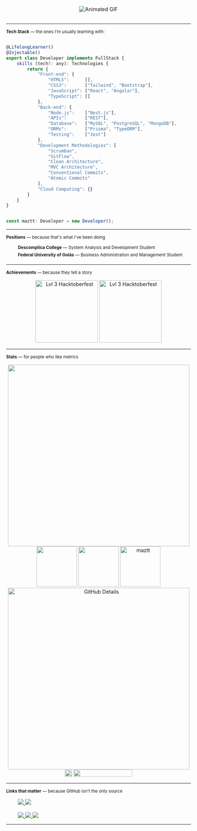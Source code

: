 <div align="center">
<img align="center" src="https://user-images.githubusercontent.com/92126792/223819264-dbab411b-9711-49de-966d-688356788104.gif" alt="Animated GIF" />
</div>

<br>

<hr>

<sub><b>Tech Stack</b> — the ones I'm usually learning with:</sub>

```javascript

@LifelongLearner()
@Injectable()
export class Developer implements FullStack {
    skills (tech?: any): Technologies {
        return {
            "Front-end": {
                "HTML5":      [],
                "CSS3":       ["Tailwind", "Bootstrap"],
                "JavaScript": ["React", "Angular"],
                "TypeScript": []
            },
            "Back-end": {
                "Node.js":    ["Nest.js"],
                "APIs":       ["REST"],
                "Database":   ["MySQL", "PostgreSQL", "MongoDB"],
                "ORMs":       ["Prisma", "TypeORM"],
                "Testing":    ["Jest"]
            },
            "Development Methodologies": [
                "Scrumban",
                "GitFlow",
                "Clean Architecture",
                "MVC Architecture",
                "Conventional Commits",
                "Atomic Commits"
            ],
            "Cloud Computing": {}
        }
    }
}


const maztt: Developer = new Developer();
```

<hr>
    
<sub><b>Positions</b> — because that's what I've been doing</sub>

<div>
    &emsp;&emsp;    <sup><b>Descomplica College</b> — System Analysis and Development Student</sup>
</div>

<div>
    &emsp;&emsp;    <sup><b>Federal University of Goiás</b> — Business Administration and Management Student</sup>
</div>

<hr>

<sub><b>Achievements</b> — because they tell a story</sub>


<div align="center">
  <img src="https://www.holopin.io/_next/image?url=https%3A%2F%2Fassets.holopin.io%2FeyJidWNrZXQiOiJob2xvcGluLWFzc2V0cyIsImtleSI6ImFzc2V0cy9jbDhkOHRrZnAwMDMyMDlqbmtxZTF3dzVhIiwiZWRpdHMiOnsicm90YXRlIjpudWxsfX0%3D&w=1920&q=75" alt="Lvl 3 Hacktoberfest" width="170px"/>
 <img src="https://image-proxy-cdn.teamtreehouse.com/21c3880313cbaa54b9eea93b1a131208aefe2778/68747470733a2f2f643968687267346d6e767a6f772e636c6f756466726f6e742e6e65742f6a6f696e2e7465616d74726565686f7573652e636f6d2f3130302d646179732d6f662d636f64652f38633631643566642d313030646179736f66636f64652d626164676566696e616c732d30355f30376d30376d3030303030303030303030303030312e706e67" alt="Lvl 3 Hacktoberfest" width="170px"/>
</div>

<hr>

<sub><b>Stats</b> — for people who like metrics</sub>

 <div align="center">
    <div>
        <img width="495rem" src="https://wakatime.com/share/@maztt/7709c496-f191-4362-9d8e-9fca8e34205e.svg" />
    </div>
 <div>
      <img height="110em" src="https://github-readme-stats.vercel.app/api?username=maztt&show_icons=true&theme=dark&include_all_commits=true&count_private=true" />
      <img height="110em" src="https://github-readme-stats.vercel.app/api/top-langs/?username=maztt&theme=dark&layout=compact&langs_count=6" />  
      <img height="110em" src="https://github-readme-streak-stats.herokuapp.com/?user=maztt&theme=dark" alt="maztt" />
      <img alt="GitHub Details" heigth="430px" width="495rem" src="http://github-profile-summary-cards.vercel.app/api/cards/profile-details?username=maztt&theme=dark" />
  </div>
  <div style="display: flex, font-size: 5px;">
     <img height="20px" src="https://komarev.com/ghpvc/?username=maztt&color=912A1F&style=for-the-badge" alt="maztt-profile-views">
     <img height="20px" src="https://www.codewars.com/users/maztt/badges/micro" width="160">
  </div> 
</div>

<hr>

<sub><b>Links that matter</b> — because GitHub isn't the only source</sub>

<div>
   &emsp;&emsp;
  <a href="https://maztt.github.io/personal-page/" target="_blank">
   <img src="https://img.shields.io/badge/-Portfolio-%23323330?style=for-the-badge&logo=aboutdotme&logoColor=white">
  </a>
  <a href="#" title="Anytime soon" target="_blank">
   <img src="https://img.shields.io/badge/-Blog-%23323330?style=for-the-badge&logo=storyblok&logoColor=white">
  </a>
</div>
<br>
<div>
   &emsp;&emsp; 
  <a href="https://www.linkedin.com/in/juliomasson" target="_blank">
    <img src="https://img.shields.io/badge/-LinkedIn-%230077B5?style=for-the-badge&logo=linkedin&logoColor=white">
  </a> 
  <a href = "mailto:juliomazotti@gmail.com">
    <img src="https://img.shields.io/badge/-Gmail-%23333?style=for-the-badge&logo=gmail&logoColor=white">
  </a>
 <a href="https://twitter.com/_maztt" target="_blank">
   <img src="https://img.shields.io/badge/-Twitter-%230077B5?style=for-the-badge&logo=twitter&logoColor=white">
 </a>
</div>

<hr>
